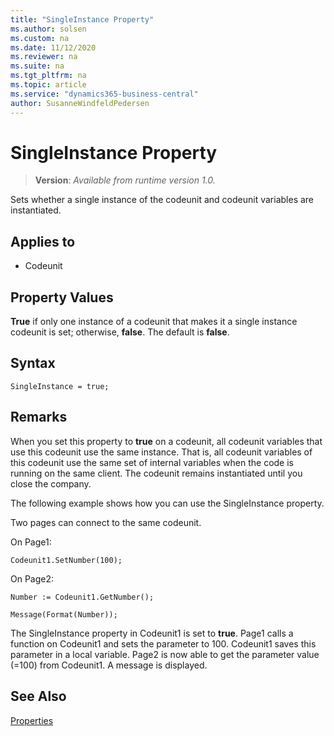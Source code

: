 ```yaml
---
title: "SingleInstance Property"
ms.author: solsen
ms.custom: na
ms.date: 11/12/2020
ms.reviewer: na
ms.suite: na
ms.tgt_pltfrm: na
ms.topic: article
ms.service: "dynamics365-business-central"
author: SusanneWindfeldPedersen
---
```

[//]: # (START>DO_NOT_EDIT)
[//]: # (IMPORTANT:Do not edit any of the content between here and the END>DO_NOT_EDIT.)
[//]: # (Any modifications should be made in the .xml files in the ModernDev repo.)
# SingleInstance Property
> **Version**: _Available from runtime version 1.0._

Sets whether a single instance of the codeunit and codeunit variables are instantiated.

## Applies to
-   Codeunit

[//]: # (IMPORTANT: END>DO_NOT_EDIT)

## Property Values  

**True** if only one instance of a codeunit that makes it a single instance codeunit is set; otherwise, **false**. The default is **false**.

## Syntax

```AL
SingleInstance = true;
```  
  
## Remarks

When you set this property to **true** on a codeunit, all codeunit variables that use this codeunit use the same instance. That is, all codeunit variables of this codeunit use the same set of internal variables when the code is running on the same client. The codeunit remains instantiated until you close the company.  
  
The following example shows how you can use the SingleInstance property.  
  
Two pages can connect to the same codeunit.  
  
On Page1:  
  
`Codeunit1.SetNumber(100);`  
  
On Page2:  
  
`Number := Codeunit1.GetNumber();`  
  
`Message(Format(Number));`  
  
The SingleInstance property in Codeunit1 is set to **true**. Page1 calls a function on Codeunit1 and sets the parameter to 100. Codeunit1 saves this parameter in a local variable. Page2 is now able to get the parameter value \(=100\) from Codeunit1. A message is displayed.  
  
## See Also  

[Properties](devenv-properties.md)